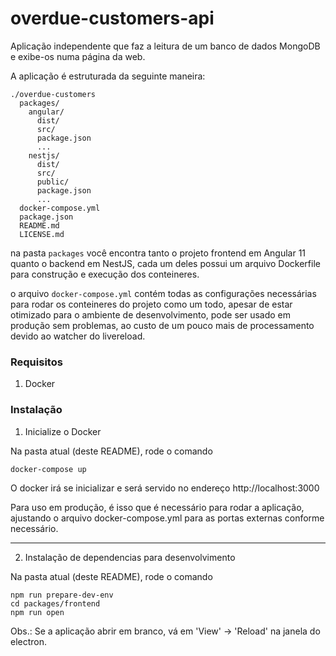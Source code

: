 # overdue-customers-api

Aplicação independente que faz a leitura de um banco de dados MongoDB e exibe-os numa página da web.

A aplicação é estruturada da seguinte maneira:

```
./overdue-customers
  packages/
    angular/
      dist/
      src/
      package.json
      ...
    nestjs/
      dist/
      src/
      public/
      package.json
      ...
  docker-compose.yml
  package.json
  README.md
  LICENSE.md
```

na pasta ```packages``` você encontra tanto o projeto frontend em Angular 11 quanto o backend em NestJS, cada um deles possui um arquivo Dockerfile para construção e execução dos conteineres.

o arquivo ```docker-compose.yml``` contém todas as configurações necessárias para rodar os conteineres do projeto como um todo, apesar de estar otimizado para o ambiente de desenvolvimento, pode ser usado em produção sem problemas, ao custo de um pouco mais de processamento devido ao watcher do livereload.

### Requisitos

1. Docker

### Instalação

1. Inicialize o Docker


Na pasta atual (deste README), rode o comando
```
docker-compose up
```  
O docker irá se inicializar e será servido no endereço http://localhost:3000

Para uso em produção, é isso que é necessário para rodar a aplicação, ajustando o arquivo docker-compose.yml para as portas externas conforme necessário.

---
2. Instalação de dependencias para desenvolvimento

Na pasta atual (deste README), rode o comando
```
npm run prepare-dev-env 
cd packages/frontend
npm run open
```
Obs.: Se a aplicação abrir em branco, vá em 'View' -> 'Reload' na janela do electron.